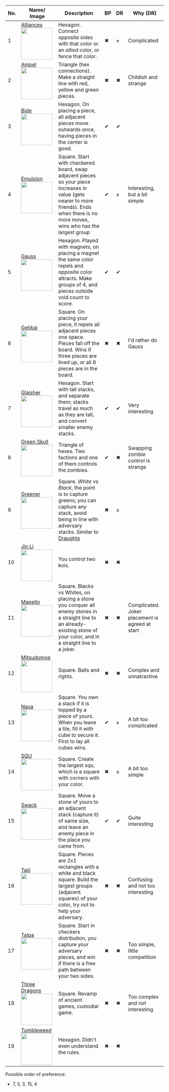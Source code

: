 <!--
(C) 2020 Diogo Rodrigues, Breno Pimentel
Distributed under the terms of the GNU General Public License, version 3
-->

| No. | Name/ Image | Description | BP | DR | Why (DR) |
|-----|-------------|-------------|-------|-------|-------------|
|   1 | [Alliances](https://nestorgames.com/#alliances_detail)                      <img src="https://nestorgames.com/gameimages/alliances.jpg" width="100px"/>                                                                                         | Hexagon. Connect opposite sides with that color or an *allied* color, or fence that color.                                                                                                      |  ✖ | ± | Complicated                        |
|   2 | [Ampel](https://nestorgames.com/#ampel_detail)                              <img src="https://nestorgames.com/gameimages/ampel_detail.jpg" width="100px"/>                                                                                      | Triangle (hex connections). Make a straight line with red, yellow and green pieces.                                                                                                             |  ✖ | ✖ | Childish and strange               |
|   3 | [Bide](https://nestorgames.com/#bide_detail)                                <img src="https://nestorgames.com/gameimages/bide.jpg" width="100px"/>                                                                                              | Hexagon. On placing a piece, all adjacent pieces move outwards once, having pieces in the center is good.                                                                                       | ✔ | ✔ |                                    |
|   4 | [Emulsion](https://boardgamegeek.com/boardgame/311851/emulsion)             <img src="https://cf.geekdo-images.com/itemrep/img/-ukia09i2vCo3mD8bPLsKp9hBEw=/fit-in/246x300/filters:strip_icc()/pic5472010.png" width="100px"/>                  | Square. Start with checkered board, swap adjacent pieces so your piece increases in value (gets nearer to more friends). Ends when there is no more moves, wins who has the largest group       | ✔ | ± | Interesting, but a bit simple      |
|   5 | [Gauss](https://nestorgames.com/#gauss_detail)                              <img src="https://nestorgames.com/gameimages/gauss_nestorgames.jpg" width="100px"/>                                                                                 | Hexagon. Played with magnets, on placing a magnet the same color repels and opposite color attracts. Make groups of 4, and pieces outside void count to score.                                  | ✔ | ✔ |                                    |
|   6 | [Getikai](https://boardgamegeek.com/boardgame/295449/gekitai)               <img src="https://cf.geekdo-images.com/imagepage/img/_r9iJeTjNvTU-7pyDQUIIPXhzGE=/fit-in/900x600/filters:no_upscale():strip_icc()/pic5083953.jpg" width="100px"/>   | Square. On placing your piece, it repels all adjacent pieces one space. Pieces fall off the board. Wins if three pieces are lined up, or all 8 pieces are in the board.                         | ✖ | ✖ | I'd rather do Gauss                |
|   7 | [Glaisher](https://nestorgames.com/#glaisher_detail)                        <img src="https://nestorgames.com/gameimages/glaisher.jpg" width="100px"/>                                                                                          | Hexagon. Start with tall stacks, and separate them; stacks travel as much as they are tall, and convert smaller enemy stacks.                                                                   | ✔ | ✔ | Very interesting                   |
|   8 | [Green Skull](https://nestorgames.com/#greenskull_detail)                   <img src="https://nestorgames.com/gameimages/greenskull_mid.jpg" width="100px"/>                                                                                    | Triangle of hexes. Two factions and one of them controls the zombies.                                                                                                                           | ✔ | ✖ | Swapping zombie control is strange |
|   9 | [Greener](https://nestorgames.com/#green_detail)                            <img src="https://nestorgames.com/gameimages/green.jpg" width="100px"/>                                                                                             | Square. *White* vs *Black*, the point is to capture greens; you can capture any stack, avoid being in line with adversary stacks. Similar to [Draughts](https://en.wikipedia.org/wiki/Draughts) | ✖ | ± |                                    |
|  10 | [Jin Li](https://nestorgames.com/#jinli_detail)                             <img src="https://nestorgames.com/gameimages/jinli_nestorgames.jpg" width="100px"/>                                                                                 | You control two kois.                                                                                                                                                                           | ✖ | ✖ |                                    |
|  11 | [Mapello](https://nestorgames.com/#mapello_detail)                          <img src="https://nestorgames.com/gameimages/mapello.jpg" width="100px"/>                                                                                           | Square. Blacks vs Whites, on placing a stone you conquer all enemy stones in a straight line to an already-existing stone of your color, and in a straight line to a joker.                     | ✖ | ✖ | Complicated. Joker placement is agreed at start | 
|  12 | [Mitsudomoe](https://nestorgames.com/#mitsudomoe_detail)                    <img src="https://nestorgames.com/gameimages/mitsudomoe.jpg" width="100px"/>                                                                                        | Square. Balls and rights.                                                                                                                                                                       | ✖ | ✖ | Complex and unnatractive           |
|  13 | [Nava](https://boardgamegeek.com/boardgame/250491/nava)                     <img src="https://cf.geekdo-images.com/imagepage/img/RZ7m486cZE5dHjzZPG-P-N012x8=/fit-in/900x600/filters:no_upscale():strip_icc()/pic5408139.png" width="100px"/>   | Square. You own a stack if it is topped by a piece of yours. When you leave a tile, fill it with cube to secure it. First to lay all cubes wins.                                                | ✔ | ± | A bit too complicated              |
|  14 | [SQU](https://nestorgames.com/#squ_detail)                                  <img src="https://nestorgames.com/gameimages/squ.jpg" width="100px"/>                                                                                               | Square. Create the largest *squ*, which is a square with corners with your color.                                                                                                               | ✖ | ± | A bit too simple                   |
|  15 | [Swack](https://boardgamegeek.com/boardgame/314462/swack)                   <img src="https://cf.geekdo-images.com/imagepage/img/BvXp3qBuuEeXc0MsJW_YZWPLiRw=/fit-in/900x600/filters:no_upscale():strip_icc()/pic5535741.png" width="100px"/>   | Square. Move a stone of yours to an adjacent stack (capture it) of same size, and leave an enemy piece in the place you came from.                                                              | ✔ | ✔ | Quite interesting                  |
|  16 | [Taiji](https://nestorgames.com/#taiji_detail)                              <img src="https://nestorgames.com/gameimages/taiji_yy.jpg" width="100px"/>                                                                                          | Square. Pieces are 2x1 rectangles with a white and black square. Build the largest groups (adjacent squares) of your color, try not to help your adversary.                                     | ✖ | ✖ | Confusing and not too interesting  |
|  17 | [Talpa](https://nestorgames.com/#talpa_detail)                              <img src="https://nestorgames.com/gameimages/talpa_nestorgames.jpg" width="100px"/>                                                                                 | Square. Start in checkers distribution, you capture your adversary pieces, and win if there is a free path between your two sides.                                                              | ✖ | ✖ | Too simple, little competition     |
|  18 | [Three Dragons](https://boardgamegeek.com/boardgame/306972/three-dragons)   <img src="https://cf.geekdo-images.com/imagepage/img/WUXtI626OeepDv4EqUq0CzHZ9aM=/fit-in/900x600/filters:no_upscale():strip_icc()/pic5407136.jpg" width="100px"/>   | Square. Revamp of ancient games, custodial game.                                                                                                                                                |  ✖ | ✖ | Too complex and not interesting    |
|  19 | [Tumbleweed](https://boardgamegeek.com/boardgame/318702/tumbleweed)         <img src="https://cf.geekdo-images.com/imagepage/img/EcSzV6muJEdpT7OYsUp8E1Kmgr4=/fit-in/900x600/filters:no_upscale():strip_icc()/pic5637800.png" width="100px"/>   | Hexagon. Didn't even understand the rules.                                                                                                                                                      |  ✖ | ✖ |                                    |

Possible order of preference:

- 7, 5, 3, 15, 4
